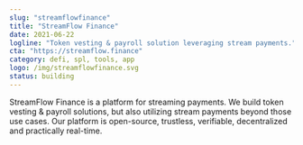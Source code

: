 ```yaml
---
slug: "streamflowfinance"
title: "StreamFlow Finance"
date: 2021-06-22
logline: "Token vesting & payroll solution leveraging stream payments."
cta: "https://streamflow.finance"
category: defi, spl, tools, app
logo: /img/streamflowfinance.svg
status: building
---
```


StreamFlow Finance is a platform for streaming payments.
We build token vesting & payroll solutions, but also utilizing stream payments beyond those use cases.
Our platform is open-source, trustless, verifiable, decentralized and practically real-time.
